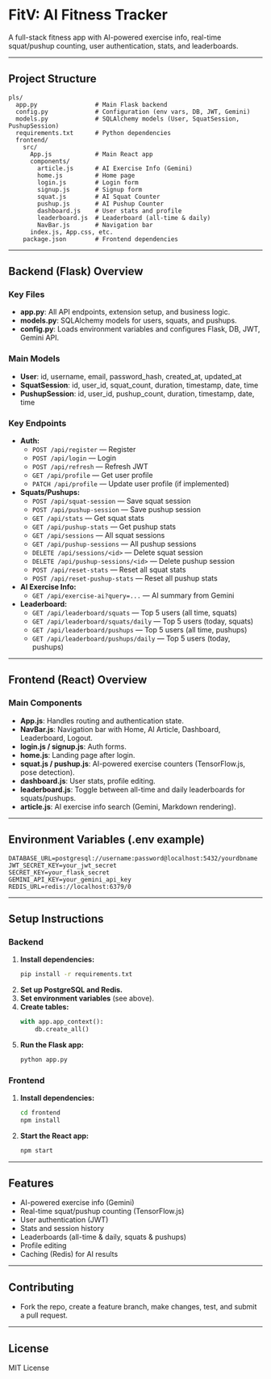 # FitV: AI Fitness Tracker

A full-stack fitness app with AI-powered exercise info, real-time squat/pushup counting, user authentication, stats, and leaderboards.

---

## Project Structure

```
pls/
  app.py                # Main Flask backend
  config.py             # Configuration (env vars, DB, JWT, Gemini)
  models.py             # SQLAlchemy models (User, SquatSession, PushupSession)
  requirements.txt      # Python dependencies
  frontend/
    src/
      App.js            # Main React app
      components/
        article.js      # AI Exercise Info (Gemini)
        home.js         # Home page
        login.js        # Login form
        signup.js       # Signup form
        squat.js        # AI Squat Counter
        pushup.js       # AI Pushup Counter
        dashboard.js    # User stats and profile
        leaderboard.js  # Leaderboard (all-time & daily)
        NavBar.js       # Navigation bar
      index.js, App.css, etc.
    package.json        # Frontend dependencies
```

---

## Backend (Flask) Overview

### Key Files
- **app.py**: All API endpoints, extension setup, and business logic.
- **models.py**: SQLAlchemy models for users, squats, and pushups.
- **config.py**: Loads environment variables and configures Flask, DB, JWT, Gemini API.

### Main Models
- **User**: id, username, email, password_hash, created_at, updated_at
- **SquatSession**: id, user_id, squat_count, duration, timestamp, date, time
- **PushupSession**: id, user_id, pushup_count, duration, timestamp, date, time

### Key Endpoints
- **Auth:**  
  - `POST /api/register` — Register
  - `POST /api/login` — Login
  - `POST /api/refresh` — Refresh JWT
  - `GET /api/profile` — Get user profile
  - `PATCH /api/profile` — Update user profile (if implemented)
- **Squats/Pushups:**  
  - `POST /api/squat-session` — Save squat session
  - `POST /api/pushup-session` — Save pushup session
  - `GET /api/stats` — Get squat stats
  - `GET /api/pushup-stats` — Get pushup stats
  - `GET /api/sessions` — All squat sessions
  - `GET /api/pushup-sessions` — All pushup sessions
  - `DELETE /api/sessions/<id>` — Delete squat session
  - `DELETE /api/pushup-sessions/<id>` — Delete pushup session
  - `POST /api/reset-stats` — Reset all squat stats
  - `POST /api/reset-pushup-stats` — Reset all pushup stats
- **AI Exercise Info:**  
  - `GET /api/exercise-ai?query=...` — AI summary from Gemini
- **Leaderboard:**  
  - `GET /api/leaderboard/squats` — Top 5 users (all time, squats)
  - `GET /api/leaderboard/squats/daily` — Top 5 users (today, squats)
  - `GET /api/leaderboard/pushups` — Top 5 users (all time, pushups)
  - `GET /api/leaderboard/pushups/daily` — Top 5 users (today, pushups)

---

## Frontend (React) Overview

### Main Components
- **App.js**: Handles routing and authentication state.
- **NavBar.js**: Navigation bar with Home, AI Article, Dashboard, Leaderboard, Logout.
- **login.js / signup.js**: Auth forms.
- **home.js**: Landing page after login.
- **squat.js / pushup.js**: AI-powered exercise counters (TensorFlow.js, pose detection).
- **dashboard.js**: User stats, profile editing.
- **leaderboard.js**: Toggle between all-time and daily leaderboards for squats/pushups.
- **article.js**: AI exercise info search (Gemini, Markdown rendering).

---

## Environment Variables (.env example)

```
DATABASE_URL=postgresql://username:password@localhost:5432/yourdbname
JWT_SECRET_KEY=your_jwt_secret
SECRET_KEY=your_flask_secret
GEMINI_API_KEY=your_gemini_api_key
REDIS_URL=redis://localhost:6379/0
```

---

## Setup Instructions

### Backend
1. **Install dependencies:**
   ```sh
   pip install -r requirements.txt
   ```
2. **Set up PostgreSQL and Redis.**
3. **Set environment variables** (see above).
4. **Create tables:**
   ```python
   with app.app_context():
       db.create_all()
   ```
5. **Run the Flask app:**
   ```sh
   python app.py
   ```

### Frontend
1. **Install dependencies:**
   ```sh
   cd frontend
   npm install
   ```
2. **Start the React app:**
   ```sh
   npm start
   ```

---

## Features

- AI-powered exercise info (Gemini)
- Real-time squat/pushup counting (TensorFlow.js)
- User authentication (JWT)
- Stats and session history
- Leaderboards (all-time & daily, squats & pushups)
- Profile editing
- Caching (Redis) for AI results

---

## Contributing

- Fork the repo, create a feature branch, make changes, test, and submit a pull request.

---

## License

MIT License 
